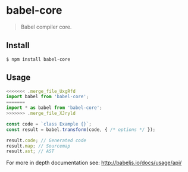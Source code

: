 # babel-core

> Babel compiler core.

## Install

```
$ npm install babel-core
```

## Usage

```js
<<<<<<< .merge_file_UxgRfd
import babel from 'babel-core';
=======
import * as babel from 'babel-core';
>>>>>>> .merge_file_XJryld

const code = `class Example {}`;
const result = babel.transform(code, { /* options */ });

result.code; // Generated code
result.map; // Sourcemap
result.ast; // AST
```

For more in depth documentation see: http://babeljs.io/docs/usage/api/
